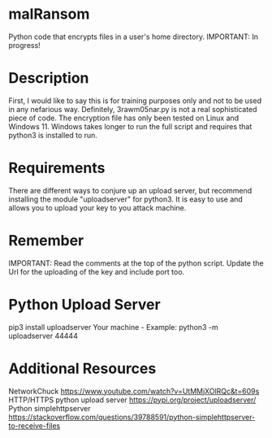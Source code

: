 # malRansom
Python code that encrypts files in a user's home directory. IMPORTANT: In progress!
# Description
First, I would like to say this is for training purposes only and not to be used in any nefarious way. Definitely, 3rawm05nar.py is not a real 
sophisticated piece of code. The encryption file has only been tested on Linux and Windows 11. Windows takes longer to run the full script and requires that python3 is installed to run.
# Requirements
There are different ways to conjure up an upload server, but recommend installing the module "uploadserver" for python3. It is easy to use and allows you to
upload your key to you attack machine.
# Remember
IMPORTANT: Read the comments at the top of the python script. Update the Url for the uploading of the key and include port too.
# Python Upload Server
pip3 install uploadserver
Your machine - Example: python3 -m uploadserver 44444
# Additional Resources
NetworkChuck
https://www.youtube.com/watch?v=UtMMjXOlRQc&t=609s
HTTP/HTTPS python upload server
https://pypi.org/project/uploadserver/
Python simplehttpserver
https://stackoverflow.com/questions/39788591/python-simplehttpserver-to-receive-files
